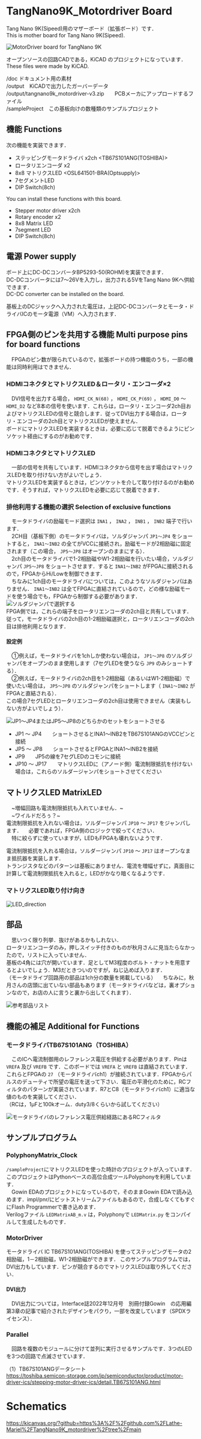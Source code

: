 # TangNano9K_Motordriver Board
  
Tang Nano 9K(Sipeed)用のマザーボード（拡張ボード）です．  
This is mother board for Tang Nano 9K(Sipeed).  

![](doc/sugamo2.jpg "MotorDriver board for TangNano 9K")  
  
オープンソースの回路CADである，KiCAD のプロジェクトになっています．  
These files were made by KiCAD.
  
/doc ドキュメント用の素材  
/output　KiCADで出力したガーバーデータ  
/output/tangnano9k_motordriver-v3.zip　　PCBメーカにアップロードするファイル  
/sampleProject　この基板向けの数種類のサンプルプロジェクト  

  
## 機能 Functions
次の機能を実装できます．
- ステッピングモータドライバ x2ch <TB67S101ANG(TOSHIBA)>
- ロータリエンコーダ x2
- 8x8 マトリクスLED <OSL641501-BRA(Optsupply)>
- 7セグメントLED
- DIP Switch(8ch)

You can install these functions with this board.
- Stepper motor driver x2ch
- Rotary encoder x2
- 8x8 Matrix LED
- 7segment LED
- DIP Switch(8ch)

## 電源 Power supply
ボード上にDC-DCコンバータBP5293-50(ROHM)を実装できます．  
DC-DCコンバータには7～26Vを入力し，出力される5VをTang Nano 9Kへ供給できます．  
DC-DC converter can be installed on the board.  
  
基板上のDCジャックへ入力された電圧は，上記DC-DCコンバータとモータ・ドライバICのモータ電源（VM）へ入力されます．  
 
## FPGA側のピンを共用する機能 Multi purpose pins for board functions
　FPGAのピン数が限られているので，拡張ボードの持つ機能のうち，一部の機能は同時利用はできません．  
   
### HDMIコネクタとマトリクスLED＆ロータリ・エンコーダ×2
　DVI信号を出力する場合， `HDMI_CK_N(68)` ， `HDMI_CK_P(69)` ， `HDMI_D0` ～ `HDMI_D2` など8本の信号を使います．これらは，ロータリ・エンコーダ2ch目およびマトリクスLEDの信号と競合します．従ってDVI出力する場合は，ロータリ・エンコーダの2ch目とマトリクスLEDが使えません．  
  ボードにマトリクスLEDを実装するときは，必要に応じて脱着できるようにピンソケット経由にするのがお勧めです． 

### HDMIコネクタとマトリクスLED
　一部の信号を共有しています．HDMIコネクタから信号を出す場合はマトリクスLEDを取り付けない方がよいでしょう．  
 マトリクスLEDを実装するときは，ピンソケットを介して取り付けるのがお勧めです．そうすれば，マトリクスLEDを必要に応じて脱着できます．  
  
### 排他利用する機能の選択 Selection of exclusive functions
　モータドライバの励磁モード選択は `INA1` ， `INA2` ， `INB1` ， `INB2` 端子で行います．  
　2CH目（基板下側）のモータドライバは，ソルダジャンパ `JP1～JP4` をショートすると， `INA1～INB2` の全てがVCCに接続され，励磁モードが2相励磁に固定されます（この場合， `JP5～JP8` はオープンのままにする）．   
 　2ch目のモータドライバで1-2相励磁やW1-2相励磁を行いたい場合，ソルダジャンパ `JP5～JP8` をショートさせます．すると `INA1～INB2` がFPGAに接続されるので，FPGAからHi/Lowを制御できます．  
  　ちなみに1ch目のモータドライバについては，このようなソルダジャンパはありません． `INA1～INB2` は全てFPGAに直結されているので，どの様な励磁モードを使う場合でも，FPGAから制御する必要があります．  
![](doc/jp5-8.png "ソルダジャンパで選択する")  
  FPGA側では，これらの端子をロータリエンコーダの2ch目と共有しています．  
  従って，モータドライバの2ch目の1-2相励磁選択と，ロータリエンコーダの2ch目は排他利用となります．  
#### 設定例
　①例えば，モータドライバを1chしか使わない場合は， `JP1～JP8` のソルダジャンパをオープンのまま使用します（7セグLEDを使うなら `JP9` のみショートする）．  
 　②例えば，モータドライバの2ch目を1-2相励磁（あるいはW1-2相励磁）で使いたい場合は， `JP5～JP8` のソルダジャンパをショートします（ `INA1～INB2` がFPGAと直結される）．  
  この場合7セグLEDとロータリエンコーダの2ch目は使用できません（実装もしない方がよいでしょう）．  

  
![](doc/schematics_jp.png "JP1～JP4またはJP5～JP8のどちらかのセットをショートさせる")
- JP1 ～ JP4　　ショートさせるとINA1～INB2をTB67S101ANGのVCCピンと接続
- JP5 ～ JP8　　ショートさせるとFPGAとINA1～INB2を接続
- JP9　　JP5の線を7セグLEDのコモンに接続
- JP10 ～ JP17　　マトリクスLEDに（アノード側）電流制限抵抗を付けない場合は，これらのソルダージャンパをショートさせてください  

## マトリクスLED MatrixLED
　~増幅回路も電流制限抵抗も入れていません．~  
　~ワイルドだろぅ？~  
  電流制限抵抗を入れない場合は，ソルダージャンパ `JP10` ～ `JP17` をジャンパします．
　必要であれば，FPGA側のロジックで絞ってください．  
　特に絞らずに使っていますが，LEDもFPGAも壊れないようです．  
  
  電流制限抵抗を入れる場合は，ソルダージャンパ `JP10` ～ `JP17` はオープンなまま抵抗器を実装します．  
トランジスタなどのパターンは基板にありません．電流を増幅せずに，真面目に計算して電流制限抵抗を入れると，LEDがかなり暗くなるようです．  

### マトリクスLED取り付け向き
  ![LED_direction](https://github.com/Lathe-Mariel/TangNano9K_motordriver/assets/44542331/015fd86e-f67f-4c45-b495-b64e160e2c4a)

   
## 部品
　思いつく限り列挙．抜けがあるかもしれない．  
 ロータリエンコーダのみ，押しスイッチ付きのものが秋月さんに見当たらなかったので，リストに入っていません．  
 基板の4角には穴が開いています．足としてM3程度のボルト・ナットを用意するとよいでしょう．M3だときついのですが，ねじ込めば入ります．  
 （モータドライブ回路用の部品は1ch分の数量を掲載している）
　ちなみに，秋月さんの店頭に出ていない部品もあります（モータドライバなどは，裏オプションなので，お店の人に言うと裏から出してくれます）．
   
 ![](doc/aki.png "参考部品リスト")
 
## 機能の補足 Additional for Functions
### モータドライバTB67S101ANG（TOSHIBA）
　このICへ電流制御用のレファレンス電圧を供給する必要があります．Pinは `VREFA` 及び `VREFB` です．このボードでは `VREFA` と `VREFB` は直結されています．これらとFPGAの `27` （モータドライバch1）が接続されています．FPGAからパルスのデューティで所望の電圧を送って下さい．電圧の平滑化のために，RCフィルタのパターンが実装されています．R7とC8（モータドライバch1）に適当な値のものを実装してください．  
 （RCは，1μFと100kオーム．duty3/8くらいから試してください）  
  
  
   ![](doc/schematics2.png "モータドライバのレファレンス電圧供給経路にあるRCフィルタ")
   
   
## サンプルプログラム
   
### PolyphonyMatrix_Clock
`/sampleProject`にマトリクスLEDを使った時計のプロジェクトが入っています．  
このプロジェクトはPythonベースの高位合成ツールPolyphonyを利用しています．  
　Gowin EDAのプロジェクトになっているので，そのままGowin EDAで読み込めます．impl/pnr/にビットストリームファイルもあるので，合成しなくてもすぐにFlash Programmerで書き込めます．  
 Verilogファイル `LEDMatrixAB_m.v` は，Polyphonyで `LEDMatrix.py` をコンパイルして生成したものです．
 
### MotorDriver
 モータドライバ IC TB67S101ANG(TOSHIBA) を使ってステッピングモータの2相励磁，1－2相励磁，W1-2相励磁ができます． 
 このサンプルプログラムでは，DVI出力もしています．ピンが競合するのでマトリクスLEDは取り外してください．  
#### DVI出力
　DVI出力については，Interface誌2022年12月号　別冊付録Gowin　の応用編第3章の記事で紹介されたデザインをパクり，一部を改変しています（SPDXライセンス）．  
  
  
### Parallel
　回路を複数のモジュールに分けて並列に実行させるサンプルです．3つのLEDを3つの回路で点滅させています．  
  
 （1）TB67S101ANGデータシート  
 https://toshiba.semicon-storage.com/jp/semiconductor/product/motor-driver-ics/stepping-motor-driver-ics/detail.TB67S101ANG.html

# Schematics
https://kicanvas.org/?github=https%3A%2F%2Fgithub.com%2FLathe-Mariel%2FTangNano9K_motordriver%2Ftree%2Fmain
